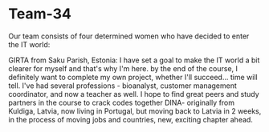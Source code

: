 # Team-34

Our team consists of four determined women who have decided to enter the IT world:

GIRTA from Saku Parish, Estonia: I have set a goal to make the IT world a bit clearer for myself and that's why I'm here. by the end of the course, I definitely want to complete my own project, whether I'll succeed... time will tell. I've had several professions - bioanalyst, customer management coordinator, and now a teacher as well. I hope to find great peers and study partners in the course to crack codes together
DINA- originally from Kuldiga, Latvia, now living in Portugal, but moving back to Latvia in 2 weeks, in the process of moving jobs and countries, new, exciting chapter ahead.

